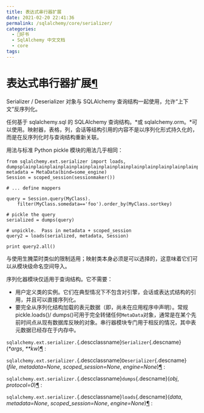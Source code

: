 ```yaml
---
title: 表达式串行器扩展
date: 2021-02-20 22:41:36
permalink: /sqlalchemy/core/serializer/
categories:
  - 📖好书
  - SqlAlchemy 中文文档
  - core
tags:
---
```

表达式串行器扩展[¶](#module-sqlalchemy.ext.serializer "Permalink to this headline")
===================================================================================

Serializer /
Deserializer 对象与 SQLAlchemy 查询结构一起使用，允许“上下文”反序列化。

任何基于 sqlalchemy.sql 的 SQLAlchemy 查询结构。\*或 sqlalchemy.orm。\*可以使用。映射器，表格，列，会话等结构引用的内容不是以序列化形式持久化的，而是在反序列化时与查询结构重新关联。

用法与标准 Python pickle 模块的用法几乎相同：

    from sqlalchemy.ext.serializer import loads, dumpsplainplainplainplainplainplainplainplainplainplainplainplainplainplainplainplainplainplainplainplainplainplainplain
    metadata = MetaData(bind=some_engine)
    Session = scoped_session(sessionmaker())

    # ... define mappers

    query = Session.query(MyClass).
        filter(MyClass.somedata=='foo').order_by(MyClass.sortkey)

    # pickle the query
    serialized = dumps(query)

    # unpickle.  Pass in metadata + scoped_session
    query2 = loads(serialized, metadata, Session)

    print query2.all()

与使用生腌菜时类似的限制适用；映射类本身必须是可以选择的，这意味着它们可以从模块级命名空间导入。

序列化器模块仅适用于查询结构。它不需要：

-   用户定义类的实例。它们在典型情况下不包含对引擎，会话或表达式结构的引用，并且可以直接序列化。
-   要完全从序列化结构加载的表元数据（即，尚未在应用程序中声明）。常规 pickle.loads()/
    dumps()可用于完全转储任何`MetaData`对象，通常是在某个先前时间点从现有数据库反映的对象。串行器模块专门用于相反的情况，其中表元数据已经存在于内存中。

 `sqlalchemy.ext.serializer.`{.descclassname}`Serializer`{.descname}(*\*args*, *\*\*kw*)[¶](#sqlalchemy.ext.serializer.Serializer "Permalink to this definition")
:   

 `sqlalchemy.ext.serializer.`{.descclassname}`Deserializer`{.descname}(*file*, *metadata=None*, *scoped\_session=None*, *engine=None*)[¶](#sqlalchemy.ext.serializer.Deserializer "Permalink to this definition")
:   

 `sqlalchemy.ext.serializer.`{.descclassname}`dumps`{.descname}(*obj*, *protocol=0*)[¶](#sqlalchemy.ext.serializer.dumps "Permalink to this definition")
:   

 `sqlalchemy.ext.serializer.`{.descclassname}`loads`{.descname}(*data*, *metadata=None*, *scoped\_session=None*, *engine=None*)[¶](#sqlalchemy.ext.serializer.loads "Permalink to this definition")
:   

